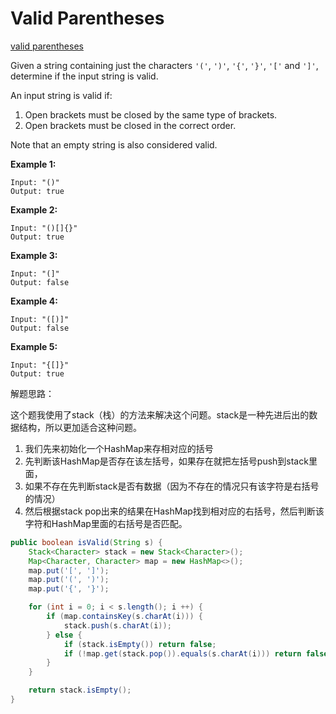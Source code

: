 
# Valid Parentheses

[valid parentheses](https://leetcode.com/problems/valid-parentheses/)

Given a string containing just the characters `'('`, `')'`, `'{'`, `'}'`, `'['` and `']'`, determine if the input string is valid.

An input string is valid if:

1. Open brackets must be closed by the same type of brackets.
2. Open brackets must be closed in the correct order.

Note that an empty string is also considered valid.

**Example 1:**

```
Input: "()"
Output: true
```

**Example 2:**

```
Input: "()[]{}"
Output: true
```

**Example 3:**

```
Input: "(]"
Output: false
```

**Example 4:**

```
Input: "([)]"
Output: false
```

**Example 5:**

```
Input: "{[]}"
Output: true
```

解题思路：

这个题我使用了stack（栈）的方法来解决这个问题。stack是一种先进后出的数据结构，所以更加适合这种问题。

1. 我们先来初始化一个HashMap来存相对应的括号
2. 先判断该HashMap是否存在该左括号，如果存在就把左括号push到stack里面，
3. 如果不存在先判断stack是否有数据（因为不存在的情况只有该字符是右括号的情况）
4. 然后根据stack pop出来的结果在HashMap找到相对应的右括号，然后判断该字符和HashMap里面的右括号是否匹配。

```java
public boolean isValid(String s) {
    Stack<Character> stack = new Stack<Character>();
    Map<Character, Character> map = new HashMap<>();
    map.put('[', ']');
    map.put('(', ')');
    map.put('{', '}');

    for (int i = 0; i < s.length(); i ++) {
        if (map.containsKey(s.charAt(i))) {
            stack.push(s.charAt(i));
        } else {
            if (stack.isEmpty()) return false;
            if (!map.get(stack.pop()).equals(s.charAt(i))) return false;
        }
    }

    return stack.isEmpty();
}
```
